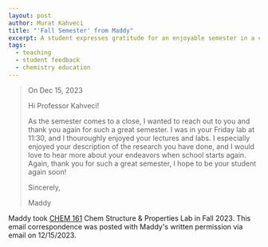 ```yaml
---
layout: post
author: Murat Kahveci
title: "'Fall Semester' from Maddy"
excerpt: A student expresses gratitude for an enjoyable semester in a chemistry lab and lecture, appreciating the professor's teaching style and research descriptions.
tags:
  - teaching
  - student feedback
  - chemistry education
---
```


> On Dec 15, 2023
>
> Hi Professor Kahveci! 
>
> As the semester comes to a close, I wanted to reach out to you and thank you again for such a great semester. I was in your Friday lab at 11:30, and I thouroughly enjoyed your lectures and labs. I especially enjoyed your description of the research you have done, and I would love to hear more about your endeavors when school starts again. Again, thank you for such a great semester, I hope to be your student again soon! 
>
> Sincerely, 
>
> Maddy 

Maddy took [CHEM 161](/nik) Chem Structure & Properties Lab in Fall 2023. This email correspondence was posted with Maddy's written permission via email on 12/15/2023. 